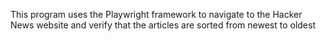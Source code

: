 This program uses the Playwright framework to navigate to the Hacker News website and verify that the articles are sorted from newest to oldest

